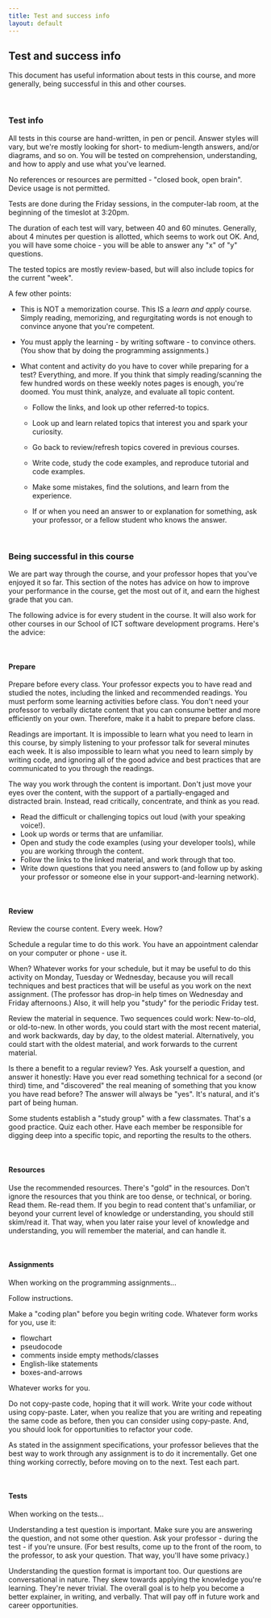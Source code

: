 ```yaml
---
title: Test and success info
layout: default
---
```


## Test and success info

This document has useful information about tests in this course, and more generally, being successful in this and other courses. 

<br>

### Test info

All tests in this course are hand-written, in pen or pencil. Answer styles will vary, but we're mostly looking for short- to medium-length answers, and/or diagrams, and so on. You will be tested on comprehension, understanding, and how to apply and use what you've learned.

No references or resources are permitted - "closed book, open brain". Device usage is not permitted. 

Tests are done during the Friday sessions, in the computer-lab room, at the beginning of the timeslot at 3:20pm. 

The duration of each test will vary, between 40 and 60 minutes. Generally, about 4 minutes per question is allotted, which seems to work out OK. And, you will have some choice - you will be able to answer any "x" of "y" questions.

The tested topics are mostly review-based, but will also include topics for the current "week". 

A few other points:

* This is NOT a memorization course. This IS a *learn and apply* course. Simply reading, memorizing, and regurgitating words is not enough to convince anyone that you're competent. 

* You must apply the learning - by writing software - to convince others. (You show that by doing the programming assignments.)

* What content and activity do you have to cover while preparing for a test? Everything, and more. If you think that simply reading/scanning the few hundred words on these weekly notes pages is enough, you're doomed. You must think, analyze, and evaluate all topic content. 

  * Follow the links, and look up other referred-to topics. 

  * Look up and learn related topics that interest you and spark your curiosity. 

  * Go back to review/refresh topics covered in previous courses. 

  * Write code, study the code examples, and reproduce tutorial and code examples. 

  * Make some mistakes, find the solutions, and learn from the experience. 

  * If or when you need an answer to or explanation for something, ask your professor, or a fellow student who knows the answer. 

<br>

### Being successful in this course

We are part way through the course, and your professor hopes that you've enjoyed it so far. This section of the notes has advice on how to improve your performance in the course, get the most out of it, and earn the highest grade that you can.

The following advice is for every student in the course. It will also work for other courses in our School of ICT software development programs. Here's the advice:

<br>

#### Prepare

Prepare before every class. Your professor expects you to have read and studied the notes, including the linked and recommended readings. You must perform some learning activities before class. You don't need your professor to verbally dictate content that you can consume better and more efficiently on your own. Therefore, make it a habit to prepare before class.

Readings are important. It is impossible to learn what you need to learn in this course, by simply listening to your professor talk for several minutes each week. It is also impossible to learn what you need to learn simply by writing code, and ignoring all of the good advice and best practices that are communicated to you through the readings.

The way you work through the content is important. Don't just move your eyes over the content, with the support of a partially-engaged and distracted brain. Instead, read critically, concentrate, and think as you read. 
* Read the difficult or challenging topics out loud (with your speaking voice!). 
* Look up words or terms that are unfamiliar. 
* Open and study the code examples (using your developer tools), while you are working through the content. 
* Follow the links to the linked material, and work through that too. 
* Write down questions that you need answers to (and follow up by asking your professor or someone else in your support-and-learning network).

<br>

#### Review

Review the course content. Every week. How?

Schedule a regular time to do this work. You have an appointment calendar on your computer or phone - use it. 

When? Whatever works for your schedule, but it may be useful to do this activity on Monday, Tuesday or Wednesday, because you will recall techniques and best practices that will be useful as you work on the next assignment. (The professor has drop-in help times on Wednesday and Friday afternoons.) Also, it will help you "study" for the periodic Friday test.

Review the material in sequence. Two sequences could work: New-to-old, or old-to-new. In other words, you could start with the most recent material, and work backwards, day by day, to the oldest material. Alternatively, you could start with the oldest material, and work forwards to the current material.

Is there a benefit to a regular review? Yes. Ask yourself a question, and answer it honestly: Have you ever read something technical for a second (or third) time, and "discovered" the real meaning of something that you know you have read before? The answer will always be "yes". It's natural, and it's part of being human.

Some students establish a "study group" with a few classmates. That's a good practice. Quiz each other. Have each member be responsible for digging deep into a specific topic, and reporting the results to the others.

<br> 

#### Resources

Use the recommended resources. There's "gold" in the resources. Don't ignore the resources that you think are too dense, or technical, or boring. Read them. Re-read them. If you begin to read content that's unfamiliar, or beyond your current level of knowledge or understanding, you should still skim/read it. That way, when you later raise your level of knowledge and understanding, you will remember the material, and can handle it.

<br> 

#### Assignments

When working on the programming assignments...

Follow instructions.

Make a "coding plan" before you begin writing code. Whatever form works for you, use it:
* flowchart
* pseudocode
* comments inside empty methods/classes
* English-like statements
* boxes-and-arrows

Whatever works for you.

Do not copy-paste code, hoping that it will work. Write your code without using copy-paste. Later, when you realize that you are writing and repeating the same code as before, then you can consider using copy-paste. And, you should look for opportunities to refactor your code.

As stated in the assignment specifications, your professor believes that the best way to work through any assignment is to do it incrementally. Get one thing working correctly, before moving on to the next. Test each part.

<br> 

#### Tests

When working on the tests...

Understanding a test question is important. Make sure you are answering the question, and not some other question. Ask your professor - during the test - if you're unsure. (For best results, come up to the front of the room, to the professor, to ask your question. That way, you'll have some privacy.)

Understanding the question format is important too. Our questions are conversational in nature. They skew towards applying the knowledge you're learning. They're never trivial. The overall goal is to help you become a better explainer, in writing, and verbally. That will pay off in future work and career opportunities.

<br>
